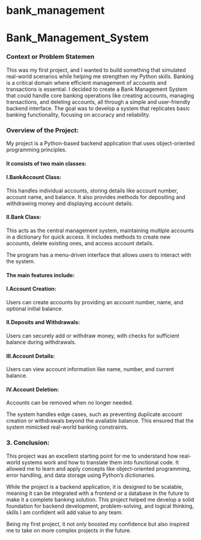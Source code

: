 # bank_management
# Bank_Management_System
<h3>Context or Problem Statemen</h3>
This was my first project, and I wanted to build something that simulated real-world scenarios while helping me strengthen my Python skills. Banking is a critical domain where efficient management of accounts and transactions is essential. I decided to create a Bank Management System that could handle core banking operations like creating accounts, managing transactions, and deleting accounts, all through a simple and user-friendly backend interface. The goal was to develop a system that replicates basic banking functionality, focusing on accuracy and reliability.

<h3>Overview of the Project:</h3>
My project is a Python-based backend application that uses object-oriented programming principles. <h4>It consists of two main classes:</h4>

<h4>I.BankAccount Class:</h4>This handles individual accounts, storing details like account number, account name, and balance. It also provides methods for depositing and withdrawing money and displaying account details.

<h4>II.Bank Class:</h4> This acts as the central management system, maintaining multiple accounts in a dictionary for quick access. It includes methods to create new accounts, delete existing ones, and access account details.

The program has a menu-driven interface that allows users to interact with the system. <h4>The main features include:</h4>

<h4>I.Account Creation:</h4> Users can create accounts by providing an account number, name, and optional initial balance.

<h4>II.Deposits and Withdrawals:</h4> Users can securely add or withdraw money, with checks for sufficient balance during withdrawals.

<h4>III.Account Details:</h4> Users can view account information like name, number, and current balance.

<h4>IV.Account Deletion: </h4>Accounts can be removed when no longer needed.

The system handles edge cases, such as preventing duplicate account creation or withdrawals beyond the available balance. This ensured that the system mimicked real-world banking constraints.

<h3>3. Conclusion:</h3>
This project was an excellent starting point for me to understand how real-world systems work and how to translate them into functional code. It allowed me to learn and apply concepts like object-oriented programming, error handling, and data storage using Python’s dictionaries.

While the project is a backend application, it is designed to be scalable, meaning it can be integrated with a frontend or a database in the future to make it a complete banking solution. This project helped me develop a solid foundation for backend development, problem-solving, and logical thinking, skills I am confident will add value to any team.

Being my first project, it not only boosted my confidence but also inspired me to take on more complex projects in the future.
